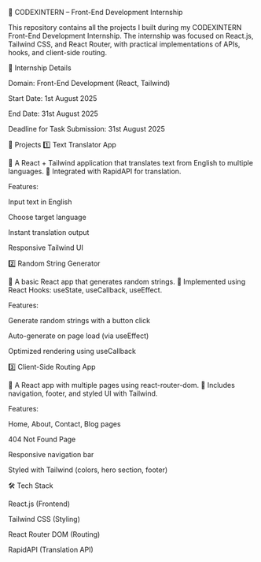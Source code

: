 📌 CODEXINTERN – Front-End Development Internship 

This repository contains all the projects I built during my CODEXINTERN Front-End Development Internship.
The internship was focused on React.js, Tailwind CSS, and React Router, with practical implementations of APIs, hooks, and client-side routing.

📅 Internship Details

Domain: Front-End Development (React, Tailwind)

Start Date: 1st August 2025

End Date: 31st August 2025

Deadline for Task Submission: 31st August 2025

🚀 Projects
1️⃣ Text Translator App

🔹 A React + Tailwind application that translates text from English to multiple languages.
🔹 Integrated with RapidAPI for translation.

Features:

Input text in English

Choose target language

Instant translation output

Responsive Tailwind UI

2️⃣ Random String Generator

🔹 A basic React app that generates random strings.
🔹 Implemented using React Hooks: useState, useCallback, useEffect.

Features:

Generate random strings with a button click

Auto-generate on page load (via useEffect)

Optimized rendering using useCallback

3️⃣ Client-Side Routing App

🔹 A React app with multiple pages using react-router-dom.
🔹 Includes navigation, footer, and styled UI with Tailwind.

Features:

Home, About, Contact, Blog pages

404 Not Found Page

Responsive navigation bar

Styled with Tailwind (colors, hero section, footer)

🛠️ Tech Stack

React.js (Frontend)

Tailwind CSS (Styling)

React Router DOM (Routing)

RapidAPI (Translation API)
